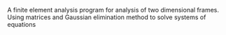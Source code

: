 A finite element analysis program for analysis of two dimensional frames. 
Using matrices and Gaussian elimination method to solve systems of equations

